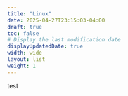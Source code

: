 ```yaml
---
title: "Linux"
date: 2025-04-27T23:15:03-04:00
draft: true
toc: false
# Display the last modification date
displayUpdatedDate: true
width: wide
layout: list
weight: 1
---
```


test